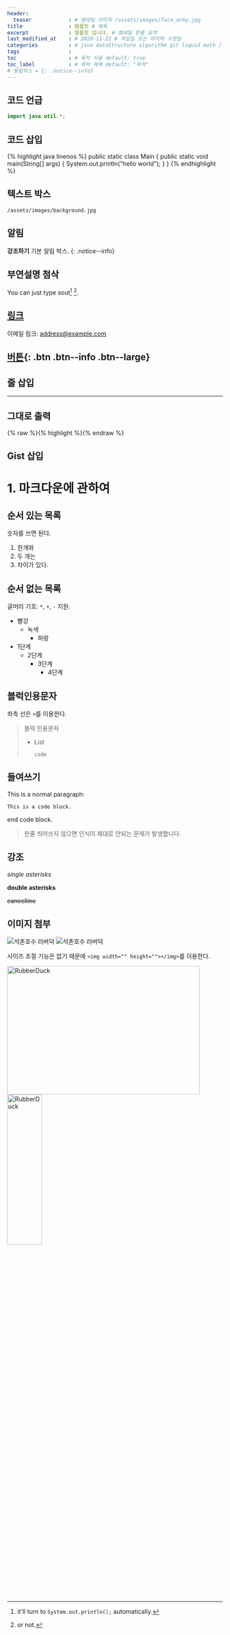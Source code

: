 ```yaml
---
header:
  teaser            : # 썸네일 이미지 /assets/images/face_army.jpg
title               : 템플릿 # 제목
excerpt             : 템플릿 입니다. # 썸네일 한줄 요약
last_modified_at    : # 2020-11-22 # 작성일 또는 마지막 수정일
categories          : # java dataStructure algorithm git liquid math / workout journal
tags                : 
toc                 : # 목차 사용 default: true
toc_label           : # 목차 제목 default: "목차"
# 알림박스 = {: .notice--info}
---
```



## 코드 언급
```java
import java.util.*;
```
## 코드 삽입
{% highlight java linenos %}
public static class Main {
  public static void main(String[] args) {
    System.out.println("hello world");
  }
}
{% endhighlight %}

## 텍스트 박스
`/assets/images/background.jpg`

## 알림
**강조하기** 기본 알림 박스.
{: .notice--info}

## 부연설명 첨삭
You can just type sout[^sout] [^or-not].

[^sout]: it'll turn to `System.out.println();` automatically.
[^or-not]: or not.

## [링크](https://google.com)
이메일 링크: <address@example.com>

## [버튼](https://github.com/weirdbb91){: .btn .btn--info .btn--large}

## 줄 삽입
---

## 그대로 출력
{% raw %}{% highlight %}{% endraw %}

## Gist 삽입
<script src="https://gist.github.com/mmistakes/77c68fbb07731a456805a7b473f47841.js"></script>


# 1. 마크다운에 관하여

## 순서 있는 목록
숫자를 쓰면 된다.
1. 한개와
1. 두 개는
1. 차이가 있다.

## 순서 없는 목록
글머리 기호: `*`, `+`, `-` 지원.
* 빨강
  * 녹색
    * 파랑
* 1단계
  - 2단계
    + 3단계
      + 4단계

## 블럭인용문자
좌측 선은 ```>```를 이용한다.
> 블럭 인용문자
> * List
>	```
>	code
>	```

## 들여쓰기

This is a normal paragraph:

    This is a code block.

end code block.

> 한줄 띄어쓰지 않으면 인식이 제대로 안되는 문제가 발생합니다.

## 강조

*single asterisks*

**double asterisks**

~~cancelline~~


## 이미지 첨부
![석촌호수 러버덕](http://cfile6.uf.tistory.com/image/2426E646543C9B4532C7B0)
![석촌호수 러버덕](http://cfile6.uf.tistory.com/image/2426E646543C9B4532C7B0 "RubberDuck")

사이즈 조절 기능은 없기 때문에 ```<img width="" height=""></img>```를 이용한다.

<img src="http://cfile6.uf.tistory.com/image/2426E646543C9B4532C7B0" width="450px" height="300px" title="px(픽셀) 크기 설정" alt="RubberDuck"></img><br/>
<img src="http://cfile6.uf.tistory.com/image/2426E646543C9B4532C7B0" width="40%" height="30%" title="%(비율) 크기 설정" alt="RubberDuck"></img>
